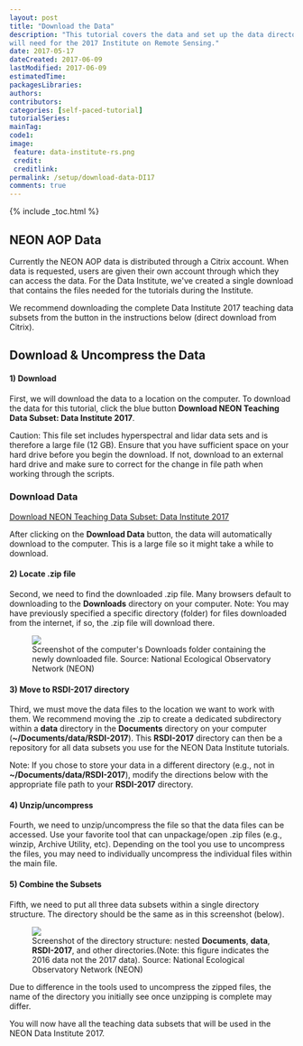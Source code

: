 ```yaml
---
layout: post
title: "Download the Data"
description: "This tutorial covers the data and set up the data directory you 
will need for the 2017 Institute on Remote Sensing."
date: 2017-05-17
dateCreated: 2017-06-09
lastModified: 2017-06-09
estimatedTime: 
packagesLibraries:
authors: 
contributors:
categories: [self-paced-tutorial]
tutorialSeries: 
mainTag: 
code1: 
image:
 feature: data-institute-rs.png
 credit:
 creditlink:
permalink: /setup/download-data-DI17
comments: true
---
```



{% include _toc.html %}

## NEON AOP Data 

Currently the NEON AOP data is distributed through a Citrix account. When data 
is requested, users are given their own account through which they can access the
data. For the Data Institute, we've created a single download that contains the
files needed for the tutorials during the Institute. 

We recommend downloading the complete Data Institute 2017 teaching data subsets 
from the button in the instructions below (direct download from Citrix). 


## Download & Uncompress the Data

#### 1) Download
First, we will download the data to a location on the computer. To download the 
data for this tutorial, click the blue button **Download NEON Teaching Data 
Subset: Data Institute 2017**. 

Caution: This file set includes hyperspectral and lidar data sets and is therefore
a large file (12 GB).  Ensure that you have sufficient space on your hard drive 
before you begin the download.  If not, download to an external hard drive and 
make sure to correct for the change in file path when working through the scripts.

<div id="objectives" markdown="1">


### Download Data

 <a href="https://neondata.sharefile.com/d-sf1eb1e9c5174760a" class="btn btn-success">
Download NEON Teaching Data Subset: Data Institute 2017</a>

</div>

After clicking on the **Download Data** button, the data will automatically 
download to the computer. This is a large file so it might take a while to 
download. 

#### 2) Locate .zip file
Second, we need to find the downloaded .zip file. Many browsers default to 
downloading to the **Downloads** directory on your computer. 
Note: You may have previously specified a specific directory (folder) for files
downloaded from the internet, if so, the .zip file will download there. 

<figure>
	 <a href="{{ site.baseurl }}/images/pre-institute-content/pre-institute0-setup/DI16-Download_AllSets.png">
	 <img src="{{ site.baseurl }}/images/pre-institute-content/pre-institute0-setup/DI16-Download_AllSets.png"></a>
	 <figcaption> Screenshot of the computer's Downloads folder containing the
	 newly downloaded file. Source: National Ecological
	 Observatory Network (NEON) 
	 </figcaption>
</figure> 

#### 3) Move to **RSDI-2017** directory
Third, we must move the data files to the location we want to work with them. 
We recommend moving the .zip to create a dedicated subdirectory within a 
**data** directory in the **Documents** directory on your computer 
(**~/Documents/data/RSDI-2017**). This **RSDI-2017** directory can then be a repository for all data subsets you use 
for the NEON Data Institute tutorials. 

Note: If you chose to store your data in 
a different directory (e.g., not in **~/Documents/data/RSDI-2017**), modify 
the directions below with the appropriate file path to your **RSDI-2017** 
directory. 

#### 4) Unzip/uncompress
Fourth, we need to unzip/uncompress the file so that the data files can be 
accessed. Use your favorite tool that can unpackage/open .zip files (e.g.,
winzip, Archive Utility, etc). Depending on the tool you use to uncompress the files,
you may need to individually uncompress the individual files within the main file. 


#### 5) Combine the Subsets
Fifth, we need to put all three data subsets within a single directory structure. 
The directory should be the same as in this screenshot (below). 

<figure>
	 <a href="{{ site.baseurl }}/images/pre-institute-content/pre-institute0-setup/AllSets_FileStructureScreenShot.png">
	 <img src="{{ site.baseurl }}/images/pre-institute-content/pre-institute0-setup/AllSets_FileStructureScreenShot.png"></a>
	 <figcaption> Screenshot of the <b></b> directory structure: nested 
	 <b>Documents</b>, <b>data</b>, <b>RSDI-2017</b>, and other 
	 directories.(Note: this figure indicates the 2016 data not the 2017 data). Source: National Ecological Observatory Network
	 (NEON) 
	 </figcaption>
</figure> 

Due to difference in the tools used to uncompress the zipped files, the name of 
the directory you initially see once unzipping is complete may differ. 

You will now have all the teaching data subsets that will be used in the NEON
Data Institute 2017. 
